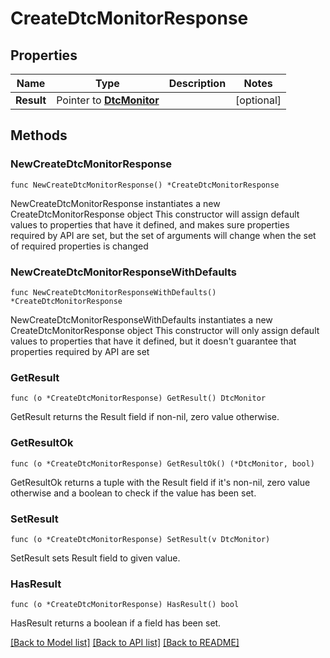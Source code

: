 # CreateDtcMonitorResponse

## Properties

Name | Type | Description | Notes
------------ | ------------- | ------------- | -------------
**Result** | Pointer to [**DtcMonitor**](DtcMonitor.md) |  | [optional] 

## Methods

### NewCreateDtcMonitorResponse

`func NewCreateDtcMonitorResponse() *CreateDtcMonitorResponse`

NewCreateDtcMonitorResponse instantiates a new CreateDtcMonitorResponse object
This constructor will assign default values to properties that have it defined,
and makes sure properties required by API are set, but the set of arguments
will change when the set of required properties is changed

### NewCreateDtcMonitorResponseWithDefaults

`func NewCreateDtcMonitorResponseWithDefaults() *CreateDtcMonitorResponse`

NewCreateDtcMonitorResponseWithDefaults instantiates a new CreateDtcMonitorResponse object
This constructor will only assign default values to properties that have it defined,
but it doesn't guarantee that properties required by API are set

### GetResult

`func (o *CreateDtcMonitorResponse) GetResult() DtcMonitor`

GetResult returns the Result field if non-nil, zero value otherwise.

### GetResultOk

`func (o *CreateDtcMonitorResponse) GetResultOk() (*DtcMonitor, bool)`

GetResultOk returns a tuple with the Result field if it's non-nil, zero value otherwise
and a boolean to check if the value has been set.

### SetResult

`func (o *CreateDtcMonitorResponse) SetResult(v DtcMonitor)`

SetResult sets Result field to given value.

### HasResult

`func (o *CreateDtcMonitorResponse) HasResult() bool`

HasResult returns a boolean if a field has been set.


[[Back to Model list]](../README.md#documentation-for-models) [[Back to API list]](../README.md#documentation-for-api-endpoints) [[Back to README]](../README.md)


